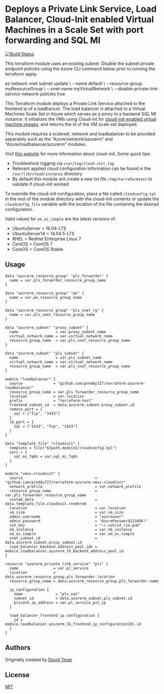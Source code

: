 # Deploys a Private Link Service, Load Balancer, Cloud-Init enabled Virtual Machines in a Scale Set with port forwarding and SQL MI
[![Build Status](https://travis-ci.org/Azure/terraform-azurerm-vmss-cloudinit.svg?branch=master)](https://travis-ci.org/Azure/terraform-azurerm-vmss-cloudinit)

This terraform module uses an existing subnet. Disable the subnet private endpoint policies using the Azure CLI command below prior to running the terraform apply.

az network vnet subnet update \ 
  --name default \ 
  --resource-group myResourceGroup \ 
  --vnet-name myVirtualNetwork \ 
  --disable-private-link-service-network-policies true 



This Terraform module deploys a Private Link Service attached to the frontend ip of a loadbancer. The load balancer is attached to a Virtual Machines Scale Set in Azure which serves as a proxy to a backend SQL MI instance. It initializes the VMs using Cloud-int for [cloud-init-enabled virtual machine images](https://docs.microsoft.com/en-us/azure/virtual-machines/linux/using-cloud-init), and returns the id of the VM scale set deployed.  

This module requires a scaleset, network and loadbalancer to be provided separately such as the "Azure/network/azurerm" and "Azure/loadbalancer/azurerm" modules.

Visit [this website](http://cloudinit.readthedocs.io/en/latest/index.html) for more information about cloud-init. Some quick tips:
- Troubleshoot logging via `/var/log/cloud-init.log`
- Relevant applied cloud configuration information can be found in the `/var/lib/cloud/instance` directory
- By default this module will create a new txt file `/tmp/terraformtest` to validate if cloud-init worked

To override the cloud-init configuration, place a file called `cloudconfig.tpl` in the root of the module directory with the cloud-init contents or update the `cloudconfig_file` variable with the location of the file containing the desired configuration.

Valid values for `vm_os_simple` are the latest versions of:
- UbuntuServer   = 16.04-LTS
- UbuntuServer14 = 14.04.5-LTS
- RHEL           = RedHat Enterprise Linux 7
- CentOS         = CentOS 7
- CoreOS         = CoreOS Stable

## Usage

```hcl
data "azurerm_resource_group" "pls_forwarder" {
  name = var.pls_forwarder_resource_group_name
}

data "azurerm_resource_group" "pe" {
  name = var.pe_resource_group_name
}

data "azurerm_resource_group" "pls_vnet_rg" {
  name = var.pls_vnet_resource_group_name
}

data "azurerm_subnet" "proxy_subnet" {
  name                 = var.proxy_subnet_name
  virtual_network_name = var.virtual_network_name
  resource_group_name  = var.pls_vnet_resource_group_name
}

data "azurerm_subnet" "pls_subnet" {
  name                 = var.pls_subnet_name
  virtual_network_name = var.virtual_network_name
  resource_group_name  = var.pls_vnet_resource_group_name
}

module "loadbalancer" {
  source              = "github.com/preddy727/terraform-azurerm-loadbalancer"
  resource_group_name = var.pls_forwarder_resource_group_name
  location            = var.location
  prefix              = "terraform-test"
  frontend_subnet_id  = data.azurerm_subnet.proxy_subnet.id
  remote_port = {
    sql = ["Tcp", "1433"]
  }
  lb_port = {
    sql = ["1433", "Tcp", "1433"]
  }
}

data "template_file" "cloudinit" {
  template = file("${path.module}/cloudconfig.tpl")
  vars = {
    sql_mi_fqdn = var.sql_mi_fqdn
  }
}

module "vmss-cloudinit" {
  source                                 = "github.com/preddy727/terraform-azurerm-vmss-cloudinit"
  network_profile                        = var.network_profile
  resource_group_name                    = var.pls_forwarder_resource_group_name
  custom_data                            = data.template_file.cloudinit.rendered
  location                               = var.location
  vm_size                                = var.vm_size
  admin_username                         = "azureuser"
  admin_password                         = "AzurePassword123456!"
  ssh_key                                = "~/.ssh/id_rsa.pub"
  nb_instance                            = var.nb_instance
  vm_os_simple                           = var.vm_os_simple
  vnet_subnet_id                         = data.azurerm_subnet.proxy_subnet.id
  load_balancer_backend_address_pool_ids = module.loadbalancer.azurerm_lb_backend_address_pool_id
}

resource "azurerm_private_link_service" "pls" {
  name                = var.pl_service
  location            = data.azurerm_resource_group.pls_forwarder.location
  resource_group_name = data.azurerm_resource_group.pls_forwarder.name

  ip_configuration {
    name               = "pls_nat"
    subnet_id          = data.azurerm_subnet.pls_subnet.id
    private_ip_address = var.pl_service_pvt_ip
  }

  load_balancer_frontend_ip_configuration {
    id = module.loadbalancer.azurerm_lb_frontend_ip_configuration[0].id
  } 
}
```

## Authors

Originally created by [David Tesar](http://github.com/dtzar)

## License

[MIT](LICENSE)
